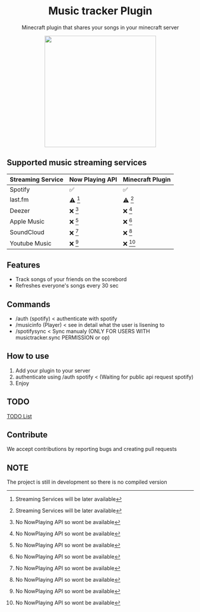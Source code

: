 <h1 align="center">Music tracker Plugin</h1>
<p align="center">Minecraft plugin that shares your songs in your minecraft server</p>

<p align="center">
  <img width="300" height="300" src="https://github.com/commandoMC/MusicTrackerPlugin/blob/main/MusicTracker.png?raw=true">
</p>

## Supported music streaming services
| Streaming Service  | Now Playing API | Minecraft Plugin |
| ------------- | ------------- | ------------- |
| Spotify       | :white_check_mark:  | :white_check_mark:
| last.fm    | ⚠️ [^1] | ⚠️ [^1] |
| Deezer        | :x: [^2]  | :x: [^2] |
| Apple Music   | :x: [^2] | :x: [^2] |
| SoundCloud    | :x: [^2] | :x: [^2] |
| Youtube Music    | :x: [^2] | :x: [^2] |
[^1]: Streaming Services will be later available 
[^2]: No NowPlaying API so wont be available

## Features
- Track songs of your friends on the scorebord
- Refreshes everyone's songs every 30 sec

## Commands
- /auth (spotify) < authenticate with spotify
- /musicinfo (Player) < see in detail what the user is lisening to 
- /spotifysync < Sync manualy (ONLY FOR USERS WITH musictracker.sync PERMISSION or op)
## How to use
1. Add your plugin to your server
2. authenticate using /auth spotify < (Waiting for public api request spotify)
3. Enjoy
## TODO
[TODO List](https://github.com/orgs/commandoMC/projects/1?query=is%3Aopen+sort%3Aupdated-desc)


## Contribute
We accept contributions by reporting bugs and creating pull requests

## NOTE
The project is still in development so there is no compiled version
